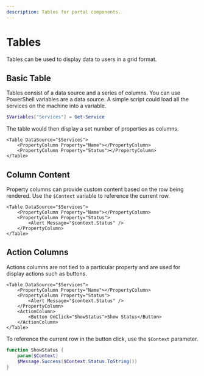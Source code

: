 ```yaml
---
description: Tables for portal components.
---
```


# Tables

Tables can be used to display data to users in a grid format.&#x20;

## Basic Table

Tables consist of a data source and a series of columns. You can use PowerShell variables are a data source. A simple script could load all the services on the machine into a variable.&#x20;

```powershell
$Variables["Services"] = Get-Service
```

The table would then display a set number of properties as columns.&#x20;

```markup
<Table DataSource="$Services">
    <PropertyColumn Property="Name"></PropertyColumn>
    <PropertyColumn Property="Status"></PropertyColumn>
</Table>
```

## Column Content

Property columns can provide custom content based on the row being rendered. Use the `$Context` variable to reference the current row.&#x20;

```markup
<Table DataSource="$Services">
    <PropertyColumn Property="Name"></PropertyColumn>
    <PropertyColumn Property="Status">
        <Alert Message="$context.Status" />
    </PropertyColumn>
</Table>
```

## Action Columns

Actions columns are not tied to a particular property and are used for display actions such as buttons.&#x20;

```markup
<Table DataSource="$Services">
    <PropertyColumn Property="Name"></PropertyColumn>
    <PropertyColumn Property="Status">
        <Alert Message="$context.Status" />
    </PropertyColumn>
    <ActionColumn>
        <Button OnClick="ShowStatus">Show Status</Button>
    </ActionColumn>
</Table>
```

To reference the current row in the button click, use the `$Context` parameter.&#x20;

```powershell
function ShowStatus {
    param($Context)
    $Message.Success($Context.Status.ToString())
}
```
